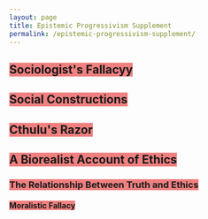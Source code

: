 ```yaml
---
layout: page
title: Epistemic Progressivism Supplement
permalink: /epistemic-progressivism-supplement/
---
```


## <span style="background-color:lightcoral">Sociologist's Fallacyy</span>

## <span style="background-color:lightcoral">Social Constructions</span>

## <span style="background-color:lightcoral">Cthulu's Razor</span>

## <span style="background-color:lightcoral">A Biorealist Account of Ethics</span>

### <span style="background-color:lightcoral">The Relationship Between Truth and Ethics</span>

#### <span style="background-color:lightcoral">Moralistic Fallacy</span>

